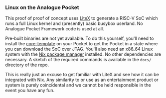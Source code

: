 ### Linux on the Analogue Pocket

This proof of proof of concept uses [LiteX](https://github.com/enjoy-digital/litex) to generate a RISC-V SoC which runs a full Linux kernel and (presently) basic busybox userland. No Analogue Pocket Framework code is used at all.

Pre-built binaries are not yet available. To do this yourself, you'll need to install the [core-template](https://github.com/open-fpga/core-template/releases/tag/v1.0.0) on your Pocket to get the Pocket in a state where you can download the SoC over JTAG. You'll also need an x86_64 Linux system with the [Nix package manager](https://nixos.org/download.html) installed. No other dependencies are necessary. A sketch of the required commands is available in the `docs/` directory of the repo.

This is really just an excuse to get familiar with LiteX and see how it can be integrated with Nix. Any similarity to or use as an entertainment product or system is purely coincidental and we cannot be held responsible in the event you have any fun.
